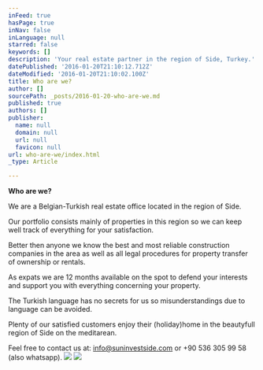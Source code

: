 ```yaml
---
inFeed: true
hasPage: true
inNav: false
inLanguage: null
starred: false
keywords: []
description: 'Your real estate partner in the region of Side, Turkey.'
datePublished: '2016-01-20T21:10:12.712Z'
dateModified: '2016-01-20T21:10:02.100Z'
title: Who are we?
author: []
sourcePath: _posts/2016-01-20-who-are-we.md
published: true
authors: []
publisher:
  name: null
  domain: null
  url: null
  favicon: null
url: who-are-we/index.html
_type: Article

---
```

**Who are we?**

We are a Belgian-Turkish real estate office located in the region of Side.

Our portfolio consists mainly of properties in this region so we can keep well track of everything for your satisfaction.

Better then anyone we know the best and most reliable construction companies in the area as well as all legal procedures for property transfer of ownership or rentals.

As expats we are 12 months available on the spot to defend your interests and support you with everything concerning your property.

The Turkish language has no secrets for us so misunderstandings due to language can be avoided.

Plenty of our satisfied customers enjoy their (holiday)home in the beautyfull region of Side on the meditarean.

Feel free to contact us at: info@suninvestside.com or +90 536 305 99 58 (also whatsapp).
![](https://the-grid-user-content.s3-us-west-2.amazonaws.com/e7ebece2-7e3e-4195-99f4-2157af402f6a.jpg)
![](https://the-grid-user-content.s3-us-west-2.amazonaws.com/b6e68ef8-45db-49c0-b2d6-28081b76c32c.jpg)